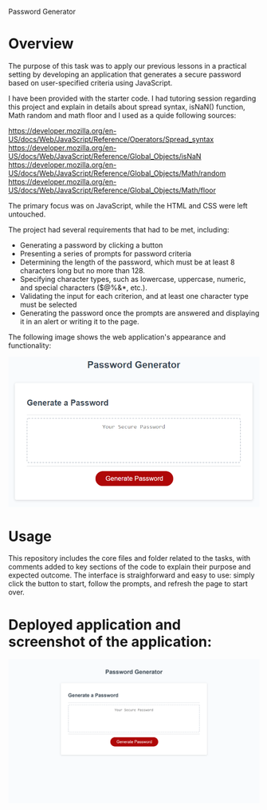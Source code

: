 Password Generator

# Overview

The purpose of this task was to apply our previous lessons in a practical setting by developing an application that generates a secure password based on user-specified criteria using JavaScript.

I have been provided with the starter code. I had tutoring session regarding this project and explain in details about spread syntax, isNaN() function, Math random and math floor and I used as a quide following sources:

https://developer.mozilla.org/en-US/docs/Web/JavaScript/Reference/Operators/Spread_syntax
https://developer.mozilla.org/en-US/docs/Web/JavaScript/Reference/Global_Objects/isNaN
https://developer.mozilla.org/en-US/docs/Web/JavaScript/Reference/Global_Objects/Math/random
https://developer.mozilla.org/en-US/docs/Web/JavaScript/Reference/Global_Objects/Math/floor

The primary focus was on JavaScript, while the HTML and CSS were left untouched.

The project had several requirements that had to be met, including:

- Generating a password by clicking a button
- Presenting a series of prompts for password criteria
- Determining the length of the password, which must be at least 8 characters long but no more than 128.
- Specifying character types, such as lowercase, uppercase, numeric, and special characters ($@%&\*, etc.).
- Validating the input for each criterion, and at least one character type must be selected
- Generating the password once the prompts are answered and displaying it in an alert or writing it to the page.

The following image shows the web application's appearance and functionality:

![password generator demo](./assets/05-javascript-challenge-demo.png)

# Usage

This repository includes the core files and folder related to the tasks, with comments added to key sections of the code to explain their purpose and expected outcome. The interface is straighforward and easy to use: simply click the button to start, follow the prompts, and refresh the page to start over.

# Deployed application and screenshot of the application:

![](https://github.com/SandraDeve/PasswordGenerator/blob/9720ac35fbb8c698634004a509c0c00e805f972a/assets/screenshotpassgen.png)
